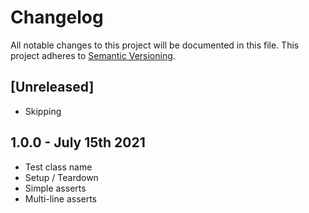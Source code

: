 # Changelog

All notable changes to this project will be documented in this file. This project adheres to [Semantic Versioning](https://semver.org/spec/v2.0.0.html).

## [Unreleased]

- Skipping

## 1.0.0 - July 15th 2021

- Test class name
- Setup / Teardown
- Simple asserts
- Multi-line asserts
